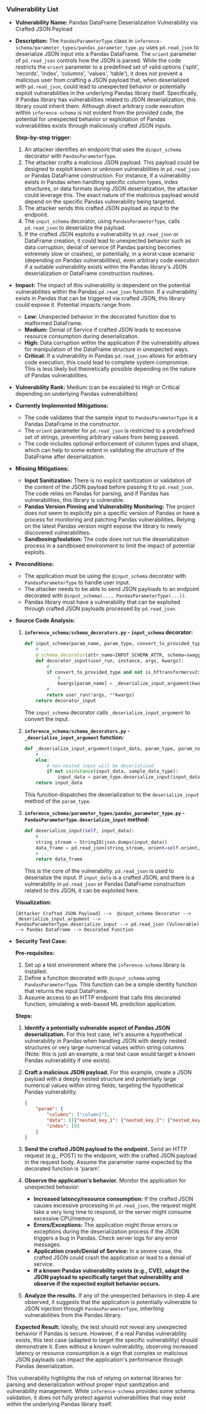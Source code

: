 ### Vulnerability List

- **Vulnerability Name:** Pandas DataFrame Deserialization Vulnerability via Crafted JSON Payload

- **Description:**
    The `PandasParameterType` class in `inference-schema/parameter_types/pandas_parameter_type.py` uses `pd.read_json` to deserialize JSON input into a Pandas DataFrame. The `orient` parameter of `pd.read_json` controls how the JSON is parsed. While the code restricts the `orient` parameter to a predefined set of valid options ('split', 'records', 'index', 'columns', 'values', 'table'), it does not prevent a malicious user from crafting a JSON payload that, when deserialized with `pd.read_json`, could lead to unexpected behavior or potentially exploit vulnerabilities in the underlying Pandas library itself. Specifically, if Pandas library has vulnerabilities related to JSON deserialization, this library could inherit them. Although direct arbitrary code execution within `inference-schema` is not evident from the provided code, the potential for unexpected behavior or exploitation of Pandas vulnerabilities exists through maliciously crafted JSON inputs.

    **Step-by-step trigger:**
    1.  An attacker identifies an endpoint that uses the `@input_schema` decorator with `PandasParameterType`.
    2.  The attacker crafts a malicious JSON payload. This payload could be designed to exploit known or unknown vulnerabilities in `pd.read_json` or Pandas DataFrame construction.  For instance, if a vulnerability exists in Pandas when handling specific column types, index structures, or data formats during JSON deserialization, the attacker could leverage this.  The exact nature of the malicious payload would depend on the specific Pandas vulnerability being targeted.
    3.  The attacker sends this crafted JSON payload as input to the endpoint.
    4.  The `input_schema` decorator, using `PandasParameterType`, calls `pd.read_json` to deserialize the payload.
    5.  If the crafted JSON exploits a vulnerability in `pd.read_json` or DataFrame creation, it could lead to unexpected behavior such as data corruption, denial of service (if Pandas parsing becomes extremely slow or crashes), or potentially, in a worst-case scenario (depending on Pandas vulnerabilities), even arbitrary code execution if a suitable vulnerability exists within the Pandas library's JSON deserialization or DataFrame construction routines.

- **Impact:**
    The impact of this vulnerability is dependent on the potential vulnerabilities within the Pandas `pd.read_json` function. If a vulnerability exists in Pandas that can be triggered via crafted JSON, this library could expose it. Potential impacts range from:
    *   **Low:** Unexpected behavior in the decorated function due to malformed DataFrame.
    *   **Medium:** Denial of Service if crafted JSON leads to excessive resource consumption during deserialization.
    *   **High:** Data corruption within the application if the vulnerability allows for manipulation of the DataFrame structure in unexpected ways.
    *   **Critical:**  If a vulnerability in Pandas `pd.read_json` allows for arbitrary code execution, this could lead to complete system compromise.  This is less likely but theoretically possible depending on the nature of Pandas vulnerabilities.

- **Vulnerability Rank:** Medium (can be escalated to High or Critical depending on underlying Pandas vulnerabilities)

- **Currently Implemented Mitigations:**
    *   The code validates that the sample input to `PandasParameterType` is a Pandas DataFrame in the constructor.
    *   The `orient` parameter for `pd.read_json` is restricted to a predefined set of strings, preventing arbitrary values from being passed.
    *   The code includes optional enforcement of column types and shape, which can help to some extent in validating the structure of the DataFrame after deserialization.

- **Missing Mitigations:**
    *   **Input Sanitization:**  There is no explicit sanitization or validation of the *content* of the JSON payload before passing it to `pd.read_json`. The code relies on Pandas for parsing, and if Pandas has vulnerabilities, this library is vulnerable.
    *   **Pandas Version Pinning and Vulnerability Monitoring:**  The project does not seem to explicitly pin a specific version of Pandas or have a process for monitoring and patching Pandas vulnerabilities. Relying on the latest Pandas version might expose the library to newly discovered vulnerabilities.
    *   **Sandboxing/Isolation:** The code does not run the deserialization process in a sandboxed environment to limit the impact of potential exploits.

- **Preconditions:**
    *   The application must be using the `@input_schema` decorator with `PandasParameterType` to handle user input.
    *   The attacker needs to be able to send JSON payloads to an endpoint decorated with `@input_schema(..., PandasParameterType(...))`.
    *   Pandas library must have a vulnerability that can be exploited through crafted JSON payloads processed by `pd.read_json`.

- **Source Code Analysis:**

    1.  **`inference_schema/schema_decorators.py` - `input_schema` decorator:**
        ```python
        def input_schema(param_name, param_type, convert_to_provided_type=True, optional=False):
            # ...
            @_schema_decorator(attr_name=INPUT_SCHEMA_ATTR, schema=swagger_schema, supported_versions=supported_versions)
            def decorator_input(user_run, instance, args, kwargs):
                # ...
                if convert_to_provided_type and not is_hftransformersv2:
                    # ...
                    kwargs[param_name] = _deserialize_input_argument(kwargs[param_name], param_type, param_name)
                # ...
                return user_run(*args, **kwargs)
            return decorator_input
        ```
        The `input_schema` decorator calls `_deserialize_input_argument` to convert the input.

    2.  **`inference_schema/schema_decorators.py` - `_deserialize_input_argument` function:**
        ```python
        def _deserialize_input_argument(input_data, param_type, param_name):
            # ...
            else:
                # non-nested input will be deserialized
                if not isinstance(input_data, sample_data_type):
                    input_data = param_type.deserialize_input(input_data) # Calls deserialize_input of parameter type
            return input_data
        ```
        This function dispatches the deserialization to the `deserialize_input` method of the `param_type`.

    3.  **`inference_schema/parameter_types/pandas_parameter_type.py` - `PandasParameterType.deserialize_input` method:**
        ```python
        def deserialize_input(self, input_data):
            # ...
            string_stream = StringIO(json.dumps(input_data))
            data_frame = pd.read_json(string_stream, orient=self.orient, dtype=False) # Vulnerable line
            # ...
            return data_frame
        ```
        This is the core of the vulnerability. `pd.read_json` is used to deserialize the input. If `input_data` is a crafted JSON, and there is a vulnerability in `pd.read_json` or Pandas DataFrame construction related to this JSON, it can be exploited here.

    **Visualization:**

    ```
    [Attacker Crafted JSON Payload] -->  @input_schema Decorator --> _deserialize_input_argument --> PandasParameterType.deserialize_input --> pd.read_json (Vulnerable) --> Pandas DataFrame --> Decorated Function
    ```

- **Security Test Case:**

    **Pre-requisites:**
    1.  Set up a test environment where the `inference-schema` library is installed.
    2.  Define a function decorated with `@input_schema` using `PandasParameterType`. This function can be a simple identity function that returns the input DataFrame.
    3.  Assume access to an HTTP endpoint that calls this decorated function, simulating a web-based ML prediction application.

    **Steps:**
    1.  **Identify a potentially vulnerable aspect of Pandas JSON deserialization.**  For this test case, let's assume a hypothetical vulnerability in Pandas when handling JSON with deeply nested structures or very large numerical values within string columns (Note: this is just an example, a real test case would target a *known* Pandas vulnerability if one exists).
    2.  **Craft a malicious JSON payload.**  For this example, create a JSON payload with a deeply nested structure and potentially large numerical values within string fields, targeting the hypothetical Pandas vulnerability.

        ```json
        {
            "param": {
                "columns": ["column1"],
                "data": [[{"nested_key_1": {"nested_key_2": {"nested_key_3": "very_large_number_12345678901234567890"}}}]],
                "index": [0]
            }
        }
        ```

    3.  **Send the crafted JSON payload to the endpoint.** Send an HTTP request (e.g., POST) to the endpoint, with the crafted JSON payload in the request body.  Assume the parameter name expected by the decorated function is 'param'.

    4.  **Observe the application's behavior.** Monitor the application for unexpected behavior:
        *   **Increased latency/resource consumption:** If the crafted JSON causes excessive processing in `pd.read_json`, the request might take a very long time to respond, or the server might consume excessive CPU/memory.
        *   **Errors/Exceptions:** The application might throw errors or exceptions during the deserialization process if the JSON triggers a bug in Pandas. Check server logs for any error messages.
        *   **Application crash/Denial of Service:** In a severe case, the crafted JSON could crash the application or lead to a denial of service.
        *   **If a known Pandas vulnerability exists (e.g., CVE), adapt the JSON payload to specifically target that vulnerability and observe if the expected exploit behavior occurs.**

    5.  **Analyze the results.** If any of the unexpected behaviors in step 4 are observed, it suggests that the application is potentially vulnerable to JSON injection through `PandasParameterType`, inheriting vulnerabilities from the Pandas library.

    **Expected Result:**
    Ideally, the test should not reveal any unexpected behavior if Pandas is secure. However, if a real Pandas vulnerability exists, this test case (adapted to target the specific vulnerability) should demonstrate it. Even without a known vulnerability, observing increased latency or resource consumption is a sign that complex or malicious JSON payloads can impact the application's performance through Pandas deserialization.

This vulnerability highlights the risk of relying on external libraries for parsing and deserialization without proper input sanitization and vulnerability management. While `inference-schema` provides some schema validation, it does not fully protect against vulnerabilities that may exist within the underlying Pandas library itself.